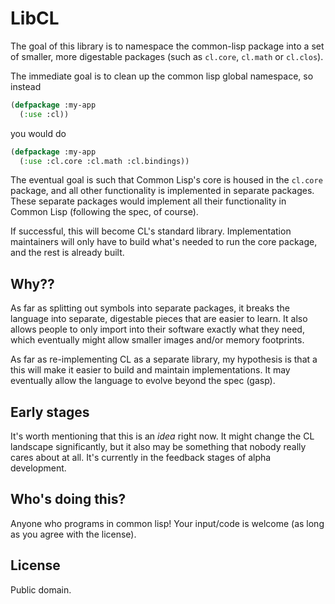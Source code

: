 # LibCL

The goal of this library is to namespace the common-lisp package into a set of
smaller, more digestable packages (such as `cl.core`, `cl.math` or `cl.clos`).

The immediate goal is to clean up the common lisp global namespace, so instead

```lisp
(defpackage :my-app
  (:use :cl))
```

you would do

```lisp
(defpackage :my-app
  (:use :cl.core :cl.math :cl.bindings))
```

The eventual goal is such that Common Lisp's core is housed in the `cl.core`
package, and all other functionality is implemented in separate packages. These
separate packages would implement all their functionality in Common Lisp
(following the spec, of course).

If successful, this will become CL's standard library. Implementation maintainers
will only have to build what's needed to run the core package, and the rest is
already built.

## Why??

As far as splitting out symbols into separate packages, it breaks the language
into separate, digestable pieces that are easier to learn. It also allows people
to only import into their software exactly what they need, which eventually
might allow smaller images and/or memory footprints.


As far as re-implementing CL as a separate library, my hypothesis is that a
this will make it easier to build and maintain implementations. It may
eventually allow the language to evolve beyond the spec (gasp).

## Early stages

It's worth mentioning that this is an *idea* right now. It might change the CL
landscape significantly, but it also may be something that nobody really cares
about at all. It's currently in the feedback stages of alpha development.

## Who's doing this?

Anyone who programs in common lisp! Your input/code is welcome (as long as you
agree with the license).

## License

Public domain.

